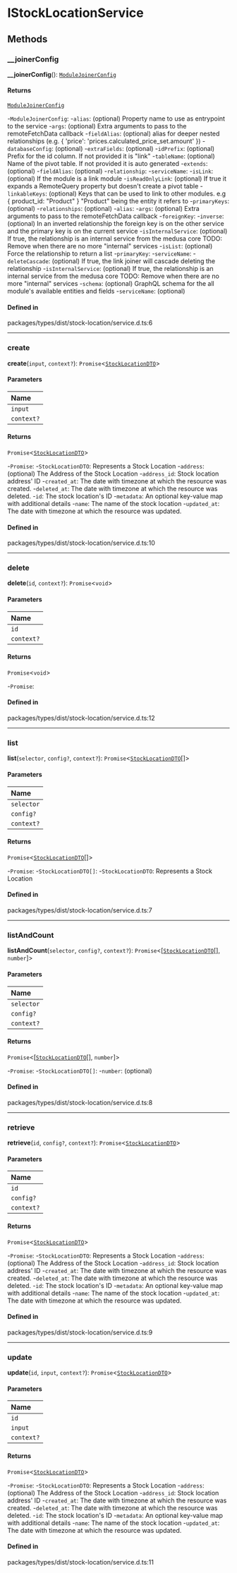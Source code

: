 # IStockLocationService

## Methods

### \_\_joinerConfig

**__joinerConfig**(): [`ModuleJoinerConfig`](../index.md#modulejoinerconfig)

#### Returns

[`ModuleJoinerConfig`](../index.md#modulejoinerconfig)

-`ModuleJoinerConfig`: 
	-`alias`: (optional) Property name to use as entrypoint to the service
	-`args`: (optional) Extra arguments to pass to the remoteFetchData callback
	-`fieldAlias`: (optional) alias for deeper nested relationships (e.g. { 'price': 'prices.calculated_price_set.amount' })
	-`databaseConfig`: (optional) 
		-`extraFields`: (optional) 
		-`idPrefix`: (optional) Prefix for the id column. If not provided it is "link"
		-`tableName`: (optional) Name of the pivot table. If not provided it is auto generated
	-`extends`: (optional) 
		-`fieldAlias`: (optional) 
		-`relationship`: 
		-`serviceName`: 
	-`isLink`: (optional) If the module is a link module
	-`isReadOnlyLink`: (optional) If true it expands a RemoteQuery property but doesn't create a pivot table
	-`linkableKeys`: (optional) Keys that can be used to link to other modules. e.g { product_id: "Product" } "Product" being the entity it refers to
	-`primaryKeys`: (optional) 
	-`relationships`: (optional) 
		-`alias`: 
		-`args`: (optional) Extra arguments to pass to the remoteFetchData callback
		-`foreignKey`: 
		-`inverse`: (optional) In an inverted relationship the foreign key is on the other service and the primary key is on the current service
		-`isInternalService`: (optional) If true, the relationship is an internal service from the medusa core TODO: Remove when there are no more "internal" services
		-`isList`: (optional) Force the relationship to return a list
		-`primaryKey`: 
		-`serviceName`: 
		-`deleteCascade`: (optional) If true, the link joiner will cascade deleting the relationship
		-`isInternalService`: (optional) If true, the relationship is an internal service from the medusa core TODO: Remove when there are no more "internal" services
	-`schema`: (optional) GraphQL schema for the all module's available entities and fields
	-`serviceName`: (optional) 

#### Defined in

packages/types/dist/stock-location/service.d.ts:6

___

### create

**create**(`input`, `context?`): `Promise`<[`StockLocationDTO`](../index.md#stocklocationdto)\>

#### Parameters

| Name |
| :------ |
| `input` | [`CreateStockLocationInput`](../index.md#createstocklocationinput) |
| `context?` | [`SharedContext`](../index.md#sharedcontext) |

#### Returns

`Promise`<[`StockLocationDTO`](../index.md#stocklocationdto)\>

-`Promise`: 
	-`StockLocationDTO`: Represents a Stock Location
		-`address`: (optional) The Address of the Stock Location
		-`address_id`: Stock location address' ID
		-`created_at`: The date with timezone at which the resource was created.
		-`deleted_at`: The date with timezone at which the resource was deleted.
		-`id`: The stock location's ID
		-`metadata`: An optional key-value map with additional details
		-`name`: The name of the stock location
		-`updated_at`: The date with timezone at which the resource was updated.

#### Defined in

packages/types/dist/stock-location/service.d.ts:10

___

### delete

**delete**(`id`, `context?`): `Promise`<`void`\>

#### Parameters

| Name |
| :------ |
| `id` | `string` |
| `context?` | [`SharedContext`](../index.md#sharedcontext) |

#### Returns

`Promise`<`void`\>

-`Promise`: 

#### Defined in

packages/types/dist/stock-location/service.d.ts:12

___

### list

**list**(`selector`, `config?`, `context?`): `Promise`<[`StockLocationDTO`](../index.md#stocklocationdto)[]\>

#### Parameters

| Name |
| :------ |
| `selector` | [`FilterableStockLocationProps`](../index.md#filterablestocklocationprops) |
| `config?` | [`FindConfig`](FindConfig-1.md)<[`StockLocationDTO`](../index.md#stocklocationdto)\> |
| `context?` | [`SharedContext`](../index.md#sharedcontext) |

#### Returns

`Promise`<[`StockLocationDTO`](../index.md#stocklocationdto)[]\>

-`Promise`: 
	-`StockLocationDTO[]`: 
		-`StockLocationDTO`: Represents a Stock Location

#### Defined in

packages/types/dist/stock-location/service.d.ts:7

___

### listAndCount

**listAndCount**(`selector`, `config?`, `context?`): `Promise`<[[`StockLocationDTO`](../index.md#stocklocationdto)[], `number`]\>

#### Parameters

| Name |
| :------ |
| `selector` | [`FilterableStockLocationProps`](../index.md#filterablestocklocationprops) |
| `config?` | [`FindConfig`](FindConfig-1.md)<[`StockLocationDTO`](../index.md#stocklocationdto)\> |
| `context?` | [`SharedContext`](../index.md#sharedcontext) |

#### Returns

`Promise`<[[`StockLocationDTO`](../index.md#stocklocationdto)[], `number`]\>

-`Promise`: 
	-`StockLocationDTO[]`: 
	-`number`: (optional) 

#### Defined in

packages/types/dist/stock-location/service.d.ts:8

___

### retrieve

**retrieve**(`id`, `config?`, `context?`): `Promise`<[`StockLocationDTO`](../index.md#stocklocationdto)\>

#### Parameters

| Name |
| :------ |
| `id` | `string` |
| `config?` | [`FindConfig`](FindConfig-1.md)<[`StockLocationDTO`](../index.md#stocklocationdto)\> |
| `context?` | [`SharedContext`](../index.md#sharedcontext) |

#### Returns

`Promise`<[`StockLocationDTO`](../index.md#stocklocationdto)\>

-`Promise`: 
	-`StockLocationDTO`: Represents a Stock Location
		-`address`: (optional) The Address of the Stock Location
		-`address_id`: Stock location address' ID
		-`created_at`: The date with timezone at which the resource was created.
		-`deleted_at`: The date with timezone at which the resource was deleted.
		-`id`: The stock location's ID
		-`metadata`: An optional key-value map with additional details
		-`name`: The name of the stock location
		-`updated_at`: The date with timezone at which the resource was updated.

#### Defined in

packages/types/dist/stock-location/service.d.ts:9

___

### update

**update**(`id`, `input`, `context?`): `Promise`<[`StockLocationDTO`](../index.md#stocklocationdto)\>

#### Parameters

| Name |
| :------ |
| `id` | `string` |
| `input` | [`UpdateStockLocationInput`](../index.md#updatestocklocationinput) |
| `context?` | [`SharedContext`](../index.md#sharedcontext) |

#### Returns

`Promise`<[`StockLocationDTO`](../index.md#stocklocationdto)\>

-`Promise`: 
	-`StockLocationDTO`: Represents a Stock Location
		-`address`: (optional) The Address of the Stock Location
		-`address_id`: Stock location address' ID
		-`created_at`: The date with timezone at which the resource was created.
		-`deleted_at`: The date with timezone at which the resource was deleted.
		-`id`: The stock location's ID
		-`metadata`: An optional key-value map with additional details
		-`name`: The name of the stock location
		-`updated_at`: The date with timezone at which the resource was updated.

#### Defined in

packages/types/dist/stock-location/service.d.ts:11
